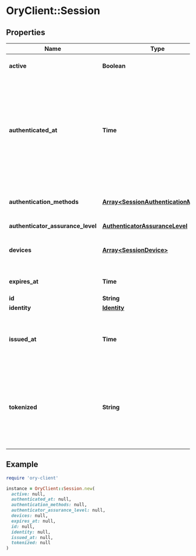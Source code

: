 # OryClient::Session

## Properties

| Name | Type | Description | Notes |
| ---- | ---- | ----------- | ----- |
| **active** | **Boolean** | Active state. If false the session is no longer active. | [optional] |
| **authenticated_at** | **Time** | The Session Authentication Timestamp  When this session was authenticated at. If multi-factor authentication was used this is the time when the last factor was authenticated (e.g. the TOTP code challenge was completed). | [optional] |
| **authentication_methods** | [**Array&lt;SessionAuthenticationMethod&gt;**](SessionAuthenticationMethod.md) | A list of authenticators which were used to authenticate the session. | [optional] |
| **authenticator_assurance_level** | [**AuthenticatorAssuranceLevel**](AuthenticatorAssuranceLevel.md) |  | [optional] |
| **devices** | [**Array&lt;SessionDevice&gt;**](SessionDevice.md) | Devices has history of all endpoints where the session was used | [optional] |
| **expires_at** | **Time** | The Session Expiry  When this session expires at. | [optional] |
| **id** | **String** | Session ID |  |
| **identity** | [**Identity**](Identity.md) |  | [optional] |
| **issued_at** | **Time** | The Session Issuance Timestamp  When this session was issued at. Usually equal or close to &#x60;authenticated_at&#x60;. | [optional] |
| **tokenized** | **String** | Tokenized is the tokenized (e.g. JWT) version of the session.  It is only set when the &#x60;tokenize&#x60; query parameter was set to a valid tokenize template during calls to &#x60;/session/whoami&#x60;. | [optional] |

## Example

```ruby
require 'ory-client'

instance = OryClient::Session.new(
  active: null,
  authenticated_at: null,
  authentication_methods: null,
  authenticator_assurance_level: null,
  devices: null,
  expires_at: null,
  id: null,
  identity: null,
  issued_at: null,
  tokenized: null
)
```

